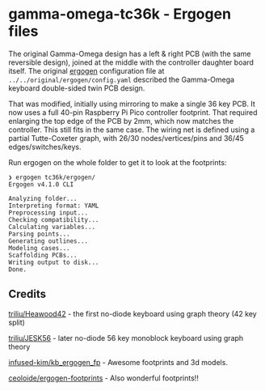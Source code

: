 # gamma-omega-tc36k - Ergogen files

The original Gamma-Omega design has a left & right PCB (with the same reversible design),
joined at the middle with the controller daughter board itself.
The original [ergogen](https://github.com/ergogen/ergogen) configuration file at
`../../original/ergogen/config.yaml` described the Gamma-Omega keyboard double-sided twin PCB design.

That was modified, initially using mirroring to make a single 36 key PCB.
It now uses a full 40-pin Raspberry Pi Pico controller footprint.
That required enlarging the top edge of the PCB by 2mm, which now matches the controller.
This still fits in the same case.
The wiring net is defined using a partial Tutte-Coxeter graph,
with 26/30 nodes/vertices/pins and 36/45 edges/switches/keys.

Run ergogen on the whole folder to get it to look at the footprints:

```console
❯ ergogen tc36k/ergogen/
Ergogen v4.1.0 CLI

Analyzing folder...
Interpreting format: YAML
Preprocessing input...
Checking compatibility...
Calculating variables...
Parsing points...
Generating outlines...
Modeling cases...
Scaffolding PCBs...
Writing output to disk...
Done.
```

## Credits

[triliu/Heawood42](https://github.com/triliu/Heawood42) - the first no-diode keyboard using graph theory (42 key split)

[triliu/JESK56](https://github.com/triliu/JESK56) - later no-diode 56 key monoblock keyboard using graph theory

[infused-kim/kb_ergogen_fp](https://github.com/infused-kim/kb_ergogen_fp) - Awesome footprints and 3d models.

[ceoloide/ergogen-footprints](https://github.com/ceoloide/ergogen-footprints) - Also wonderful footprints!!
